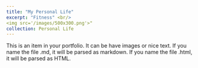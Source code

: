 ```yaml
---
title: "My Personal Life"
excerpt: "Fitness" <br/>
<img src='/images/500x300.png'>"
collection: Personal Life
---
```


This is an item in your portfolio. It can be have images or nice text. If you name the file .md, it will be parsed as markdown. If you name the file .html, it will be parsed as HTML. 
